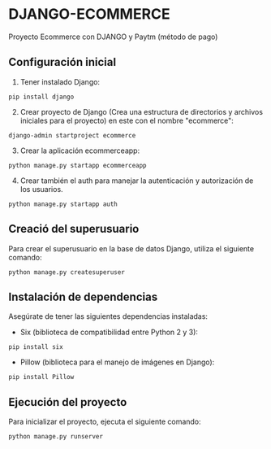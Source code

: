 # DJANGO-ECOMMERCE
Proyecto Ecommerce con DJANGO y Paytm (método de pago)
## Configuración inicial
1. Tener instalado Django:
```shell 
pip install django
```
2. Crear proyecto de Django (Crea una estructura de directorios y archivos iniciales para el proyecto) en este con el nombre "ecommerce":
 ```shell   
django-admin startproject ecommerce
```
3. Crear la aplicación ecommerceapp:
 ```shell     
python manage.py startapp ecommerceapp
```
4. Crear también el auth para manejar la autenticación y autorización de los usuarios.
 ```shell  
python manage.py startapp auth
```

## Creació del superusuario
Para crear el superusuario en la base de datos Django, utiliza el siguiente comando:
 ```shell  
python manage.py createsuperuser
```

## Instalación de dependencias
Asegúrate de tener las siguientes dependencias instaladas:
- Six (biblioteca de compatibilidad entre Python 2 y 3):
 ```shell  
pip install six
```
- Pillow (biblioteca para el manejo de imágenes en Django):
 ```shell  
pip install Pillow
```

## Ejecución del proyecto
Para inicializar el proyecto, ejecuta el siguiente comando:
 ```shell  
python manage.py runserver
```
